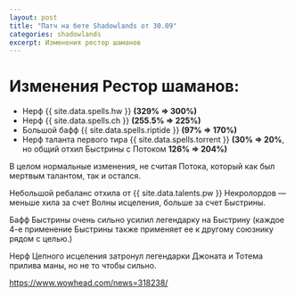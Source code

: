 ```yaml
---
layout: post
title: "Патч на бете Shadowlands от 30.09"
categories: shadowlands 
excerpt: Изменения рестор шаманов
---
```

# Изменения Рестор шаманов:

- Нерф {{ site.data.spells.hw }} **(329% => 300%)**  
- Нерф {{ site.data.spells.ch }} **(255.5% => 225%)**  
- Большой бафф {{ site.data.spells.riptide }} **(97% => 170%)**  
- Нерф таланта первого тира {{ site.data.spells.torrent }} **(30% => 20%**, но общий отхил Быстрины с Потоком **126% => 204%)**

В целом нормальные изменения, не считая Потока, который как был мертвым талантом, так и остался.

Небольшой ребаланс отхила от {{ site.data.talents.pw }} Некролордов — меньше хила за счет Волны исцеления, больше за счет Быстрины.

Бафф Быстрины очень сильно усилил легендарку на Быстрину (каждое 4-е применение Быстрины также применяет ее к другому союзнику рядом с целью.)

Нерф Цепного исцеления затронул легендарки Джоната и Тотема прилива маны, но не то чтобы сильно.

<https://www.wowhead.com/news=318238/>
